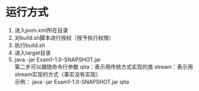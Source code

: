 # 运行方式
1. 进入pom.xml所在目录
2. 对build.sh脚本进行授权（授予执行权限）
3. 执行build.sh
4. 进入target目录
5. java -jar Exam1-1.0-SNAPSHOT.jar
<br>第二步可以跟随命令行参数
   qita：表示用传统方式实现的类
   stream：表示用stream实现的方式（事实没有实现）
<br>示例：
   java -jar Exam1-1.0-SNAPSHOT.jar qita
